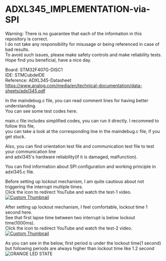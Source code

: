 # ADXL345_IMPLEMENTATION-via-SPI

Warning: There is no guarantee that each of the information in this repository is correct.                              
I do not take any responsibility for misusage or being referenced in case of bad results.                  
To avoid such issues, please make safety controls and make reliability tests.                      
Hope find you beneficial, have a nice day.    


Board: STM32F407G-DISC1            
IDE: STMCubdeIDE                                  
Reference: ADXL345-Datasheet
https://www.analog.com/media/en/technical-documentation/data-sheets/adxl345.pdf

In the maindebug.c file, you can  read comment lines for having better understanding.                    
You can see some test codes here.                 

main.c file includes simplified codes, you can run it directly. I recommed to follow this file,               
you can take a look at the corresponding line in the maindebug.c file, if you get stuck.                   
 
Also, you can find orientation test file and communication test file to test your communication line             
and adxl345's hardware reliability(if it is damaged, malfunction).          

You can find information about SPI configuration and working principle in adxl345.c file.
                                                              
                                                              
                                                                                    
                                                                            
Before setting up lockout mechanism, I am quite cautious about not triggering the interrupt multiple times.                                        
Click the icon to redirect YouTube and watch the test-1 video.                                           
[![Custom Thumbnail](https://github.com/KhansokhuaBugrahan/ADXL345_IMPLEMENTATION-via-SPI/blob/main/gif.gif)](https://www.youtube.com/watch?v=JeKnpv8_L8A)














After setting up lockout mechanism, I feel comfortable, lockout time 1 second here.                                                      
See that first lapse time between two interrupt is below lockout time(1000ms).                                                                           
Click the icon to redirect YouTube and watch the test-2 video.                                                           
[![Custom Thumbnail](https://github.com/KhansokhuaBugrahan/ADXL345_IMPLEMENTATION-via-SPI/blob/main/gif.gif)](https://www.youtube.com/watch?v=XMO4NOZyLm0)

As you can see in the below, first period is  under the lockout time(1 second)                                                             
but following periods are always higher than lockout time like 1.2 second                                         
![ORANGE LED STATE](https://github.com/KhansokhuaBugrahan/ADXL345_IMPLEMENTATION-via-SPI/blob/main/orangeLED.png "Optional Tooltip")
